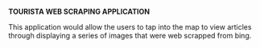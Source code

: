 **TOURISTA WEB SCRAPING APPLICATION**

This application would allow the users to tap into the map to view articles through displaying a series of images that were web scrapped from bing.

